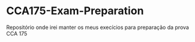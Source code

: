 # CCA175-Exam-Preparation
Repositório onde irei manter os meus execícios para preparação da prova CCA 175
